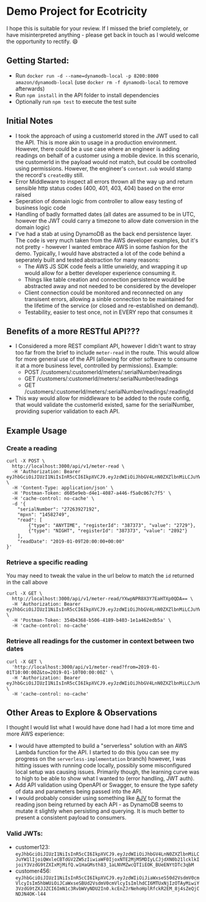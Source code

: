 # Demo Project for Ecotricity

I hope this is suitable for your review. If I missed the brief completely, or have misinterpreted anything - please get back in touch as I would welcome the opportunity to rectify. 😄

## Getting Started:
- Run `docker run -d --name=dynamodb-local -p 8200:8000 amazon/dynamodb-local` (use `docker rm -f dynamodb-local` to remove afterwards)
- Run `npm install` in the API folder to install dependencies
- Optionally run `npm test` to execute the test suite

## Initial Notes

- I took the approach of using a customerId stored in the JWT used to call the API. This is more akin to usage in a production environment. However, there could be a use case where an engineer is adding readings on behalf of a customer using a mobile device. In this scenario, the customerId in the payload would not match, but could be controlled using permissions. However, the engineer's `context.sub` would stamp the record's `createdBy` still.
- Error Middleware to inspect all errors thrown all the way up and return sensible http status codes (400, 401, 403, 404) based on the error raised
- Seperation of domain logic from controller to allow easy testing of business logic code
- Handling of badly formatted dates (all dates are assumed to be in UTC, however the JWT could carry a timezone to allow date conversion in the domain logic)
- I've had a stab at using DynamoDB as the back end persistence layer. The code is very much taken from the AWS developer examples, but it's not pretty - however I wanted embrace AWS in some fashion for the demo. Typically, I would have abstracted a lot of the code behind a seperately built and tested abstraction for many reasons:
    - The AWS JS SDK code feels a little unwieldy, and wrapping it up would allow for a better developer experience consuming it.
    - Things like table creation and connection persistence would be abstracted away and not needed to be considered by the developer
    - Client connection could be monitored and reconnected on any transisent errors, allowing a sinble connection to be maintained for the lifetime of the service (or closed and re-established on demand).
    - Testability, easier to test once, not in EVERY repo that consumes it

## Benefits of a more RESTful API???
- I Considered a more REST compliant API, however I didn't want to stray too far from the brief to include `meter-read` in the route. This would allow for more general use of the API (allowing for other software to consume it at a more business level, controlled by permissions). Example:
    - POST /customers/:customerId/meters/:serialNumber/readings
    - GET /customers/:customerId/meters/:serialNumber/readings
    - GET /customers/:customerId/meters/:serialNumber/readings/:readingId
- This way would allow for middleware to be added to the route config, that would validate the customerId existed, same for the serialNumber, providing superior validation to each API.

## Example Usage

### Create a reading
```
curl -X POST \
  http://localhost:3000/api/v1/meter-read \
  -H 'Authorization: Bearer eyJhbGciOiJIUzI1NiIsInR5cCI6IkpXVCJ9.eyJzdWIiOiJhbGV4LnN0ZXZlbnMiLCJuYW1lIjoiQWxleCBTdGV2ZW5zIiwiaWF0IjoxNTE2MjM5MDIyLCJjdXN0b21lcklkIjoiY3VzdG9tZXIxMjMifQ.w1HaGMsth83_1aLNVMZwcQTIiEOK_BUeENYtDTc3qbM' \
  -H 'Content-Type: application/json' \
  -H 'Postman-Token: d605e9eb-d4e1-4087-a446-f5a0c067c7f5' \
  -H 'cache-control: no-cache' \
  -d '{
    "serialNumber": "27263927192",
    "mpxn": "14582749",
    "read": [
        {"type": "ANYTIME", "registerId": "387373", "value": "2729"},
        {"type": "NIGHT", "registerId": "387373", "value": "2892"}
    ],
    "readDate": "2019-01-09T20:00:00+00:00"
}'
```
### Retrieve a specific reading
You may need to tweak the value in the url below to match the `id` returned in the call above
```
curl -X GET \
  http://localhost:3000/api/v1/meter-read/YXwpNPR8X3Y7EaHTXp0QDA== \
  -H 'Authorization: Bearer eyJhbGciOiJIUzI1NiIsInR5cCI6IkpXVCJ9.eyJzdWIiOiJhbGV4LnN0ZXZlbnMiLCJuYW1lIjoiQWxleCBTdGV2ZW5zIiwiaWF0IjoxNTE2MjM5MDIyLCJjdXN0b21lcklkIjoiY3VzdG9tZXIxMjMifQ.w1HaGMsth83_1aLNVMZwcQTIiEOK_BUeENYtDTc3qbM' \
  -H 'Postman-Token: 354b4368-b506-4189-b403-1e1a462edb5a' \
  -H 'cache-control: no-cache'
```
### Retrieve all readings for the customer in context between two dates
```
curl -X GET \
  'http://localhost:3000/api/v1/meter-read?from=2019-01-01T10:00:00Z&to=2019-01-10T00:00:00Z' \
  -H 'Authorization: Bearer eyJhbGciOiJIUzI1NiIsInR5cCI6IkpXVCJ9.eyJzdWIiOiJhbGV4LnN0ZXZlbnMiLCJuYW1lIjoiQWxleCBTdGV2ZW5zIiwiaWF0IjoxNTE2MjM5MDIyLCJjdXN0b21lcklkIjoiY3VzdG9tZXIxMjMifQ.w1HaGMsth83_1aLNVMZwcQTIiEOK_BUeENYtDTc3qbM' \
  -H 'cache-control: no-cache'
```
## Other Areas to Explore & Observations
 I thought I would list what I would have done had I had a lot more time and more AWS experience:
 - I would have attempted to build a "serverless" solution with an AWS Lambda function for the API. I started to do this (you can see my progress on the `serverless-implementation` branch) however, I was hitting issues with running code locally, possibly some misconfigured local setup was causing issues. Primarily though, the learning curve was to high to be able to show what I wanted to (error handling, JWT auth).
 - Add API validation using OpenAPI or Swagger, to ensure the type safety of data and parameters being passed into the API.
 - I would probably consider using something like [AJV](https://www.npmjs.com/package/ajv#filtering-data) to format the reading json being returned by each API - as DynamoDB seems to mutate it slightly when persisting and querying. It is much better to present a consistent payload to consumers.

 ### Valid JWTs:
- customer123: `eyJhbGciOiJIUzI1NiIsInR5cCI6IkpXVCJ9.eyJzdWIiOiJhbGV4LnN0ZXZlbnMiLCJuYW1lIjoiQWxleCBTdGV2ZW5zIiwiaWF0IjoxNTE2MjM5MDIyLCJjdXN0b21lcklkIjoiY3VzdG9tZXIxMjMifQ.w1HaGMsth83_1aLNVMZwcQTIiEOK_BUeENYtDTc3qbM`
- customer456: `eyJhbGciOiJIUzI1NiIsInR5cCI6IkpXVCJ9.eyJzdWIiOiJiaWxseS50d2VsdmV0cmVlcyIsIm5hbWUiOiJCaWxseSBUd2VsdmV0cmVlcyIsImlhdCI6MTUxNjIzOTAyMiwiY3VzdG9tZXJJZCI6ImN1c3RvbWVyNDU2In0.kcEnZJrNehoHplRfckR2EM_8j4sZeQjCNDJN4OK-l44`